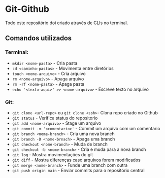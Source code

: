 # Git-Github

Todo este repositório doi criado através de CLIs no terminal.

## Comandos utilizados

### Terminal:

* `mkdir <nome-pasta>` - Cria pasta
* `cd <caminho-pastas>` - Movimenta entre diretórios
* `touch <nome-arquivo>` - Cria arquivo
* `rm <nome-arquivo>` - Apaga arquivo
* `rm -rf <nome-pasta>` - Apaga pasta
* `echo '<texto-aqui>' >> <nome-arquivo>` - Escreve texto no arquivo

### Git:

* `git clone <url-repo>` ou `git clone <ssh>`- Clona repo criado no Github
* `git status` - Verifica status do repositorio
* `git add <nome-arquivo>` - Stage um arquivo
* `git commit -m '<comentario>'` - Commit um arquivo com um comentario
* `git branch <nome-branch>` - Cria uma nova branch
* `git branch -D <nome-brnach>` - Apaga uma branch
* `git checkout <nome-branch>` - Muda de branch
* `git checkout -b <nome-branch>` - Cria e muda para a nova branch
* `git log` - Mostra movimentações do git
* `git diff` - Mostra diferenças caso arquivos forem modificados
* `git merge <nome-branch>` - Funde uma branch com outra
* `git push origin main` - Enviar commits para o repositório central